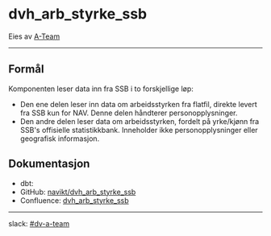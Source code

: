 # dvh_arb_styrke_ssb

Eies av [A-Team](https://teamkatalog.nav.no/team/d7936d5d-26d7-455a-b96c-fdc6bdcd80c2)

---

## Formål

Komponenten leser data inn fra SSB i to forskjellige løp:

- Den ene delen leser inn data om arbeidsstyrken fra flatfil, direkte levert fra SSB kun for NAV. Denne delen håndterer personopplysninger.
- Den andre delen leser data om arbeidsstyrken, fordelt på yrke/kjønn fra SSB's offisielle statistikkbank. Inneholder ikke personopplysninger eller geografisk informasjon.

## Dokumentasjon

- dbt: 
- GitHub: [navikt/dvh_arb_styrke_ssb](https://github.com/navikt/dvh_arb_styrke_ssb)
- Confluence: [dvh_arb_styrke_ssb](https://confluence.adeo.no/display/DVH/dvh_arb_styrke_ssb)

---

slack: [#dv-a-team](https://nav-it.slack.com/archives/C8XSXBF3P)
